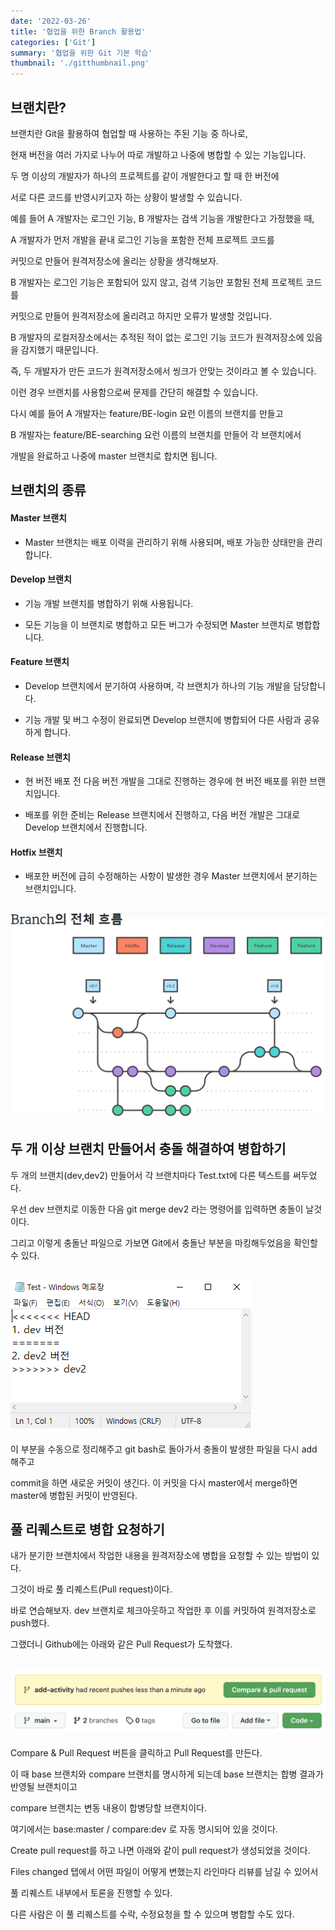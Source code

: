 ```yaml
---
date: '2022-03-26'
title: '협업을 위한 Branch 활용법'
categories: ['Git']
summary: '협업을 위한 Git 기본 학습'
thumbnail: './gitthumbnail.png'
---
```


## 브랜치란?

브랜치란 Git을 활용하여 협업할 때 사용하는 주된 기능 중 하나로,

현재 버전을 여러 가지로 나누어 따로 개발하고 나중에 병합할 수 있는 기능입니다.

두 명 이상의 개발자가 하나의 프로젝트를 같이 개발한다고 할 때 한 버전에

서로 다른 코드를 반영시키고자 하는 상황이 발생할 수 있습니다.

예를 들어 A 개발자는 로그인 기능, B 개발자는 검색 기능을 개발한다고 가정했을 때,

A 개발자가 먼저 개발을 끝내 로그인 기능을 포함한 전체 프로젝트 코드를

커밋으로 만들어 원격저장소에 올리는 상황을 생각해보자.

B 개발자는 로그인 기능은 포함되어 있지 않고, 검색 기능만 포함된 전체 프로젝트 코드를

커밋으로 만들어 원격저장소에 올리려고 하지만 오류가 발생할 것입니다.

B 개발자의 로컬저장소에서는 추적된 적이 없는 로그인 기능 코드가 원격저장소에 있음을 감지했기 때문입니다.

즉, 두 개발자가 만든 코드가 원격저장소에서 씽크가 안맞는 것이라고 볼 수 있습니다.

이런 경우 브랜치를 사용함으로써 문제를 간단히 해결할 수 있습니다.

다시 예를 들어 A 개발자는 feature/BE-login 요런 이름의 브랜치를 만들고

B 개발자는 feature/BE-searching 요런 이름의 브랜치를 만들어 각 브랜치에서

개발을 완료하고 나중에 master 브랜치로 합치면 됩니다.

## 브랜치의 종류

#### Master 브랜치

- Master 브랜치는 배포 이력을 관리하기 위해 사용되며, 배포 가능한 상태만을 관리합니다.

#### Develop 브랜치

- 기능 개발 브랜치를 병합하기 위해 사용됩니다.

- 모든 기능을 이 브랜치로 병합하고 모든 버그가 수정되면 Master 브랜치로 병합합니다.

#### Feature 브랜치

- Develop 브랜치에서 분기하여 사용하며, 각 브랜치가 하나의 기능 개발을 담당합니다.

- 기능 개발 및 버그 수정이 완료되면 Develop 브랜치에 병합되어 다른 사람과 공유하게 합니다.

#### Release 브랜치

- 현 버전 배포 전 다음 버전 개발을 그대로 진행하는 경우에 현 버전 배포를 위한 브랜치입니다.

- 배포를 위한 준비는 Release 브랜치에서 진행하고, 다음 버전 개발은 그대로 Develop 브랜치에서 진행합니다.

#### Hotfix 브랜치

- 배포한 버전에 급히 수정해하는 사항이 발생한 경우 Master 브랜치에서 분기하는 브랜치입니다.

## ![file:///C:/Reactblog/LEEBLOG/static/gitCooperation/branch.png](../static/gitCooperation/branch.png)

## 두 개 이상 브랜치 만들어서 충돌 해결하여 병합하기

두 개의 브랜치(dev,dev2) 만들어서 각 브랜치마다 Test.txt에 다른 텍스트를 써두었다.

우선 dev 브랜치로 이동한 다음 git merge dev2 라는 명령어를 입력하면 충돌이 날것이다.

그리고 이렇게 충돌난 파일으로 가보면 Git에서 충돌난 부분을 마킹해두었음을 확인할 수 있다.

## ![file:///C:/Reactblog/LEEBLOG/static/gitCooperation/crash.png](../static/gitCooperation/crash.png)

이 부분을 수동으로 정리해주고 git bash로 돌아가서 충돌이 발생한 파일을 다시 add 해주고

commit을 하면 새로운 커밋이 생긴다. 이 커밋을 다시 master에서 merge하면 master에 병합된 커밋이 반영된다.

## 풀 리퀘스트로 병합 요청하기

내가 분기한 브랜치에서 작업한 내용을 원격저장소에 병합을 요청할 수 있는 방법이 있다.

그것이 바로 풀 리퀘스트(Pull request)이다.

바로 연습해보자. dev 브랜치로 체크아웃하고 작업한 후 이를 커밋하여 원격저장소로 push했다.

그랬더니 Github에는 아래와 같은 Pull Request가 도착했다.

## ![file:///C:/Reactblog/LEEBLOG/static/gitCooperation/pull_request.png](../static/gitCooperation/pull_request.png)

Compare & Pull Request 버튼을 클릭하고 Pull Request를 만든다.

이 때 base 브랜치와 compare 브랜치를 명시하게 되는데 base 브랜치는 합병 결과가 반영될 브랜치이고

compare 브랜치는 변동 내용이 합병당할 브랜치이다.

여기에서는 base:master / compare:dev 로 자동 명시되어 있을 것이다.

Create pull request를 하고 나면 아래와 같이 pull request가 생성되었을 것이다.

Files changed 탭에서 어떤 파일이 어떻게 변했는지 라인마다 리뷰를 남길 수 있어서

풀 리퀘스트 내부에서 토론을 진행할 수 있다.

다른 사람은 이 풀 리퀘스트를 수락, 수정요청을 할 수 있으며 병합할 수도 있다.
